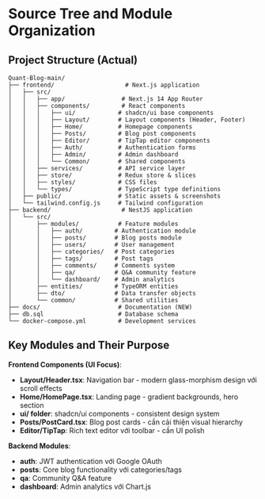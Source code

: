 # Source Tree and Module Organization

## Project Structure (Actual)

```text
Quant-Blog-main/
├── frontend/                    # Next.js application
│   ├── src/
│   │   ├── app/                # Next.js 14 App Router
│   │   ├── components/         # React components
│   │   │   ├── ui/            # shadcn/ui base components
│   │   │   ├── Layout/        # Layout components (Header, Footer)
│   │   │   ├── Home/          # Homepage components
│   │   │   ├── Posts/         # Blog post components
│   │   │   ├── Editor/        # TipTap editor components
│   │   │   ├── Auth/          # Authentication forms
│   │   │   ├── Admin/         # Admin dashboard
│   │   │   └── Common/        # Shared components
│   │   ├── services/          # API service layer
│   │   ├── store/             # Redux store & slices
│   │   ├── styles/            # CSS files
│   │   └── types/             # TypeScript type definitions
│   ├── public/                # Static assets & screenshots
│   └── tailwind.config.js     # Tailwind configuration
├── backend/                    # NestJS application
│   └── src/
│       ├── modules/           # Feature modules
│       │   ├── auth/         # Authentication module
│       │   ├── posts/        # Blog posts module
│       │   ├── users/        # User management
│       │   ├── categories/   # Post categories
│       │   ├── tags/         # Post tags
│       │   ├── comments/     # Comments system
│       │   ├── qa/           # Q&A community feature
│       │   └── dashboard/    # Admin analytics
│       ├── entities/         # TypeORM entities
│       ├── dto/              # Data transfer objects
│       └── common/           # Shared utilities
├── docs/                      # Documentation (NEW)
├── db.sql                     # Database schema
└── docker-compose.yml         # Development services
```

## Key Modules and Their Purpose

**Frontend Components (UI Focus)**:
- **Layout/Header.tsx**: Navigation bar - modern glass-morphism design với scroll effects
- **Home/HomePage.tsx**: Landing page - gradient backgrounds, hero section
- **ui/ folder**: shadcn/ui components - consistent design system
- **Posts/PostCard.tsx**: Blog post cards - cần cải thiện visual hierarchy
- **Editor/TipTap**: Rich text editor với toolbar - cần UI polish

**Backend Modules**:
- **auth**: JWT authentication với Google OAuth
- **posts**: Core blog functionality với categories/tags
- **qa**: Community Q&A feature
- **dashboard**: Admin analytics với Chart.js
